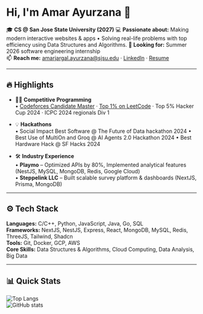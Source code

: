 # Hi, I'm Amar Ayurzana 👋

🎓 **CS @ San Jose State University (2027)**
💻 **Passionate about:** Making modern interactive websites & apps • Solving real-life problems with top efficiency using Data Structures and Algorithms.
🌟 **Looking for:** Summer 2026 software engineering internship  
📫 **Reach me:** amarjargal.ayurzana@sjsu.edu · [LinkedIn](https://www.linkedin.com/in/akiko643/) · [Resume](https://drive.google.com/file/d/1BhztFjfIAu5Mj1MyFhpiP7Fs48YMI_WM/view?usp=sharing)

---

## 🔥 Highlights
- 🧑‍💻 **Competitive Programming**  
  • [Codeforces Candidate Master](https://codeforces.com/profile/KIK0) · [Top 1% on LeetCode](https://leetcode.com/u/neko643/) · Top 5% Hacker Cup 2024 · ICPC 2024 regionals Div 1

- 💡 **Hackathons**  
  • Social Impact Best Software @ The Future of Data hackathon 2024
  • Best Use of MultiOn and Groq @ AI Agents 2.0 Hackathon 2024
  • Best Hardware Hack @ SF Hacks 2024

- 🛠 **Industry Experience**  
  • **Playmo** – Optimized APIs by 80%, Implemented analytical features  (NestJS, MySQL, MongoDB, Redis, Google Cloud)  
  • **Steppelink LLC** – Built scalable survey platform & dashboards (NextJS, Prisma, MongoDB)  
---

## ⚙️ Tech Stack
**Languages:** C/C++, Python, JavaScript, Java, Go, SQL  
**Frameworks:** NextJS, NestJS, Express, React, MongoDB, MySQL, Redis, ThreeJS, Tailwind, Shadcn  
**Tools:** Git, Docker, GCP, AWS  
**Core Skills:** Data Structures & Algorithms, Cloud Computing, Data Analysis, Big Data  

---

## 📊 Quick Stats
![Top Langs](https://github-readme-stats.vercel.app/api/top-langs/?username=Akiko0210&layout=compact&hide=html,css)  
![GitHub stats](https://github-readme-stats.vercel.app/api?username=Akiko0210&show_icons=true&theme=default)
